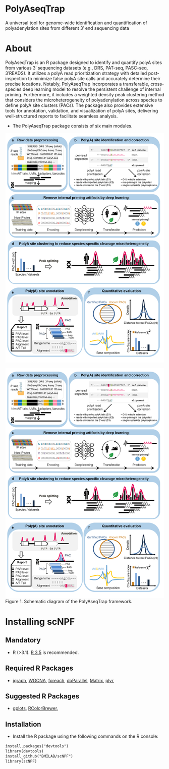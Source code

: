 # PolyAseqTrap
A universal tool for genome-wide identification and quantification of polyadenylation sites from different 3′ end sequencing data

About
====================
PolyAseqTrap is an R package designed to identify and quantify polyA sites from various 3′ sequencing datasets (e.g., DRS, PAT-seq, PASC-seq, 3′READS). It utilizes a polyA read prioritization strategy with detailed post-inspection to minimize false polyA site calls and accurately determine their precise locations. Notably, PolyAseqTrap incorporates a transferable, cross-species deep learning model to resolve the persistent challenge of internal priming. Furthermore, it includes a weighted density peak clustering method that considers the microheterogeneity of polyadenylation across species to define polyA site clusters (PACs). The package also provides extensive tools for annotation, validation, and visualization of polyA sites, delivering well-structured reports to facilitate seamless analysis.

* The PolyAseqTrap package consists of six main modules.

<img src="https://github.com/APAexplorer/PolyAseqTrap/blob/main/img/schema.png" alt="schema" width="600"/>

![image](https://github.com/APAexplorer/PolyAseqTrap/blob/main/img/schema.png)
Figure 1. Schematic diagram of the PolyAseqTrap framework.

Installing scNPF
=============
Mandatory 
---------

* R (>3.1). [R 3.5](https://www.r-project.org/) is recommended.

Required R Packages
---------
* [igraph](https://cran.r-project.org/web/packages/igraph/index.html), [WGCNA](https://cran.r-project.org/web/packages/WGCNA/index.html), [foreach](https://cran.r-project.org/web/packages/foreach/index.html), [doParallel](https://cran.r-project.org/web/packages/doParallel/index.html), [Matrix](https://cran.r-project.org/web/packages/Matrix/index.html), [plyr](https://cran.r-project.org/web/packages/plyr/index.html),  

Suggested R Packages
---------
* [gplots](https://cran.r-project.org/web/packages/gplots/index.html), [RColorBrewer](https://cran.r-project.org/web/packages/RColorBrewer/index.html),  

Installation
---------
* Install the R package using the following commands on the R console:
```
install.packages("devtools")
library(devtools)
install_github("BMILAB/scNPF")
library(scNPF)
```


